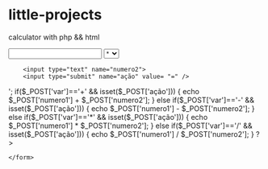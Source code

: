 # little-projects
calculator with php && html
<!DOCTYPE html>
<html>
<head>
	<title>Formulario</title>
</head>
<body>
	<form method="post">
		<input type="text" name="numero1">
		<select name="var">
			<option value="*">*</option>
			<option value="/">/</option>
			<option value="+">+</option>
			<option value="-">-</option>
		</select>
		
		<input type="text" name="numero2">
		<input type="submit" name="ação" value= "=" />	
<?php  


 //echo '<hr>';
 if($_POST['var']=='+' && isset($_POST['ação'])) {
			echo $_POST['numero1'] + $_POST['numero2'];
}
	else if($_POST['var']=='-' && isset($_POST['ação'])) {
			echo $_POST['numero1'] - $_POST['numero2'];
	}
		else if($_POST['var']=='*' && isset($_POST['ação'])) {
			echo $_POST['numero1'] * $_POST['numero2'];
		}	
			else if($_POST['var']=='/' && isset($_POST['ação'])) {
			echo $_POST['numero1'] / $_POST['numero2'];
			}				



?>



	</form>

</body>
</html>
